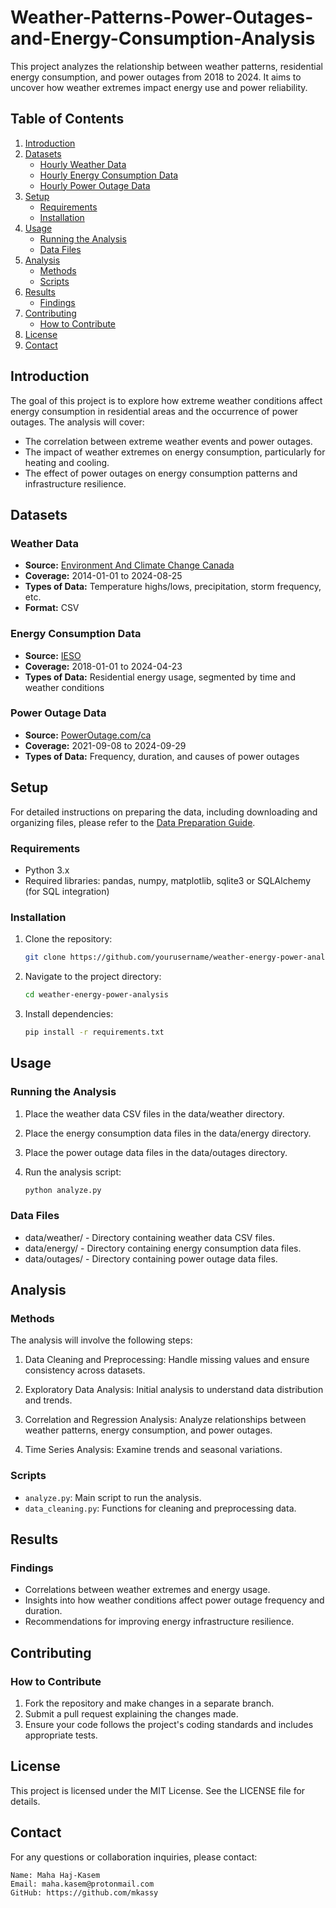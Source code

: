 # Weather-Patterns-Power-Outages-and-Energy-Consumption-Analysis

This project analyzes the relationship between weather patterns, residential energy consumption, and power outages from 2018 to 2024. It aims to uncover how weather extremes impact energy use and power reliability.

## Table of Contents

1. [Introduction](#introduction)
2. [Datasets](#datasets)
   - [Hourly Weather Data](#weather-data)
   - [Hourly Energy Consumption Data](#energy-consumption-data)
   - [Hourly Power Outage Data](#power-outage-data)
3. [Setup](#setup)
   - [Requirements](#requirements)
   - [Installation](#installation)
4. [Usage](#usage)
   - [Running the Analysis](#running-the-analysis)
   - [Data Files](#data-files)
5. [Analysis](#analysis)
   - [Methods](#methods)
   - [Scripts](#scripts)
6. [Results](#results)
   - [Findings](#findings)
7. [Contributing](#contributing)
   - [How to Contribute](#how-to-contribute)
8. [License](#license)
9. [Contact](#contact)

## Introduction

The goal of this project is to explore how extreme weather conditions affect energy consumption in residential areas and the occurrence of power outages. The analysis will cover:

- The correlation between extreme weather events and power outages.
- The impact of weather extremes on energy consumption, particularly for heating and cooling.
- The effect of power outages on energy consumption patterns and infrastructure resilience.

## Datasets

### Weather Data

- **Source:** [Environment And Climate Change Canada](https://climate.weather.gc.ca/historical_data/search_historic_data_e.html)
- **Coverage:** 2014-01-01 to 2024-08-25
- **Types of Data:** Temperature highs/lows, precipitation, storm frequency, etc.
- **Format:** CSV

### Energy Consumption Data

- **Source:** [IESO](http://reports.ieso.ca/public/HourlyConsumptionByFSA/)
- **Coverage:** 2018-01-01 to 2024-04-23
- **Types of Data:** Residential energy usage, segmented by time and weather conditions

### Power Outage Data

<!-- - **Source:** [OEB](https://www.oeb.ca/open-data/electricity-reporting-record-keeping-requirements-rrr-section-214210-major-event-response) -->
- **Source:** [PowerOutage.com/ca](https://poweroutage.com/ca)
- **Coverage:** 2021-09-08 to 2024-09-29
- **Types of Data:** Frequency, duration, and causes of power outages

## Setup

For detailed instructions on preparing the data, including downloading and organizing files, please refer to the [Data Preparation Guide](DATA_PREPARATION.md).


### Requirements

- Python 3.x
- Required libraries: pandas, numpy, matplotlib, sqlite3 or SQLAlchemy (for SQL integration)

### Installation

1. Clone the repository:
   ```bash
   git clone https://github.com/yourusername/weather-energy-power-analysis.git

2. Navigate to the project directory:
   ```bash
   cd weather-energy-power-analysis

3. Install dependencies:
   ```bash
   pip install -r requirements.txt

## Usage

### Running the Analysis

1. Place the weather data CSV files in the data/weather directory.

2. Place the energy consumption data files in the data/energy directory.

3. Place the power outage data files in the data/outages directory.

4. Run the analysis script:
   ```bash
   python analyze.py

### Data Files

- data/weather/ - Directory containing weather data CSV files.
- data/energy/ - Directory containing energy consumption data files.
- data/outages/ - Directory containing power outage data files.

## Analysis

### Methods

The analysis will involve the following steps:

1. Data Cleaning and Preprocessing: Handle missing values and ensure consistency across datasets.

2. Exploratory Data Analysis:  Initial analysis to understand data distribution and trends.

3. Correlation and Regression Analysis: Analyze relationships between weather patterns, energy consumption, and power outages.

4. Time Series Analysis: Examine trends and seasonal variations.

### Scripts

- `analyze.py`: Main script to run the analysis.
- `data_cleaning.py`: Functions for cleaning and preprocessing data.

## Results

### Findings

- Correlations between weather extremes and energy usage.
- Insights into how weather conditions affect power outage frequency and duration.
- Recommendations for improving energy infrastructure resilience.


## Contributing

### How to Contribute

1. Fork the repository and make changes in a separate branch.
2. Submit a pull request explaining the changes made.
3. Ensure your code follows the project's coding standards and includes appropriate tests.


## License
This project is licensed under the MIT License. See the LICENSE file for details.


## Contact

For any questions or collaboration inquiries, please contact:

    Name: Maha Haj-Kasem
    Email: maha.kasem@protonmail.com
    GitHub: https://github.com/mkassy






